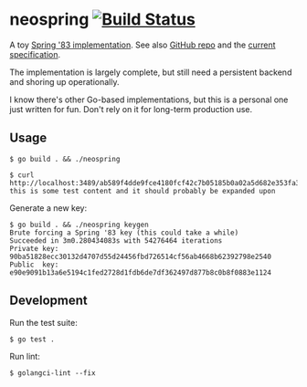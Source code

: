 # neospring [![Build Status](https://github.com/brandur/neospring/workflows/neospring%20CI/badge.svg)](https://github.com/brandur/neospring/actions)

A toy [Spring '83 implementation](https://www.robinsloan.com/lab/specifying-spring-83/). See also [GitHub repo](https://github.com/robinsloan/spring-83) and the [current specification](https://github.com/robinsloan/spring-83/blob/main/draft-20220629.md#key-format).

The implementation is largely complete, but still need a persistent backend and shoring up operationally.

I know there's other Go-based implementations, but this is a personal one just written for fun. Don't rely on it for long-term production use.

## Usage

    $ go build . && ./neospring

    $ curl http://localhost:3489/ab589f4dde9fce4180fcf42c7b05185b0a02a5d682e353fa39177995083e0583
    this is some test content and it should probably be expanded upon

Generate a new key:

    $ go build . && ./neospring keygen
    Brute forcing a Spring '83 key (this could take a while)
    Succeeded in 3m0.280434083s with 54276464 iterations
    Private key: 90ba51828ecc30132d4707d55d24456fbd726514cf56ab4668b62392798e2540
    Public  key: e90e9091b13a6e5194c1fed2728d1fdb6de7df362497d877b8c0b8f0883e1124

## Development

Run the test suite:

    $ go test .

Run lint:

    $ golangci-lint --fix
